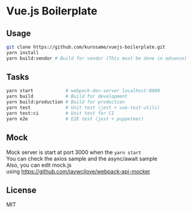 # Vue.js Boilerplate

## Usage

```sh
git clone https://github.com/kurosame/vuejs-boilerplate.git
yarn install
yarn build:vendor # Build for vendor (This must be done in advance)
```

## Tasks

```sh
yarn start            # webpack-dev-server localhost:8000
yarn build            # Build for development
yarn build:production # Build for production
yarn test             # Unit test (jest + vue-test-utils)
yarn test:ci          # Unit test for CI
yarn e2e              # E2E test (jest + puppeteer)
```

## Mock

Mock server is start at port 3000 when the `yarn start`\
You can check the axios sample and the async/await sample\
Also, you can edit mock.js\
using https://github.com/jaywcjlove/webpack-api-mocker

## License

MIT

